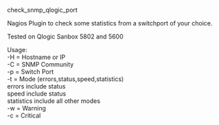 check_snmp_qlogic_port

Nagios Plugin to check some statistics from a switchport of your choice.

Tested on Qlogic Sanbox 5802 and 5600

Usage: <br>
-H = Hostname or IP <br>
-C = SNMP Community <br>
-p = Switch Port <br>
-t = Mode (errors,status,speed,statistics) <br>
        errors include status <br>
        speed include status <br>
        statistics include all other modes <br>
-w = Warning <br>
-c = Critical
